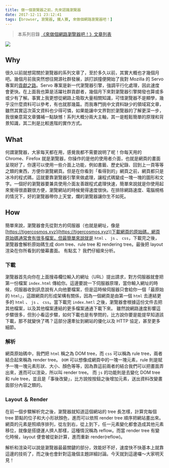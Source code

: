 ```yaml
---
title: 做一個瀏覽器之前，先來認識瀏覽器
date: 2017-12-11 23:12:41
tags: [browser, 瀏覽器, 鐵人賽, 來做個網路瀏覽器吧！]
---
```


> 本系列目錄 [《來做個網路瀏覽器吧！》文章列表](/post/2018/02/browser/browser_series_33/)

![](https://browser-update.org/img/shot%20update.png)
## Why
很久以前就想寫關於瀏覽器的系列文章了，至於多久以前，其實大概也才幾個月吧。幾個月前我突然想往開源社群發展，誤打誤撞便開始了我對 Mozilla 的 Servo 專案的[貢獻之路](https://medium.com/@tigercosmos/%E8%B8%8F%E5%85%A5-mozilla-servo-%E5%85%A9%E5%80%8B%E6%9C%88%E7%9A%84%E5%BF%83%E5%BE%97-9eaf41e021f9)。Servo 專案是新一代瀏覽器引擎，強調平行化處理，因此速度會更快。在上面我也算是活躍社群貢獻者，幾個月下來對瀏覽器引擎開發也算或多或少有了解。事實上我更想從網路上吸取大量相關知識，可惜瀏覽器不是顯學，幾乎沒什麼資料可以參考，有也就那幾篇。而我專門挑中文資料缺少的領域寫文章，雖然其實這次英文資料也少得可憐，如果能讓中文界對於瀏覽器的了解更深一步，我很樂意寫文章彌補一點缺憾！系列大概分兩大主軸，其一是輕鬆簡單的原理和背景知識，其二則是比較進階的實作方式。

## What
何謂瀏覽器，大家每天都在用，感覺我都不需要說明了呢！你每天用的 Chrome、Firefox 就是瀏覽器，你操作的是他的使用者介面，也就是網頁的畫面呈現好了，你還可以使用一些介面上功能，例如書籤、歷史紀錄、回到上一頁等等之類的東西，方便你瀏覽網頁。但是在你看到「看得到的」網頁之前，網頁都只是冰冷的程式碼，這就要靠瀏覽器引擎來做處理，讓程式碼變成一塊一塊的圖形和文字。一個好的瀏覽器要兼具使用介面友善跟程式處理快速，簡單來說就是你使用起來覺得很直觀很方便，瀏覽網站的時候覺得速度很快。在排除網路速度、電腦規格的情況下，好的瀏覽器帶你上天堂，爛的瀏覽器讓你生不如死。

## How
簡單來說，瀏覽器會先從對方的伺服器（也就是網址，像是 [https://tigercosmos.xyz](https://tigercosmos.xyz))下載網頁的原始碼，網頁原始碼通常會有很多檔案，但最簡單來說就是 `html` 、 `js` 、 `css`，下載完之後，瀏覽器會解析原始碼生成 dom tree、rule tree 和 rendering tree。最後把 layout 渲染在你所看到的螢幕畫面。
有點玄？ 我們仔細來分析。

### 下載
瀏覽器首先向你在上面搜尋欄位輸入的網址（URL）提出請求，對方伺服器就會把第一份檔案 `index.html` 傳給你。這邊要說一下伺服器原理，當你輸入網址的時候，伺服器收到訊息說有人向他要檔案，但是這時候伺服器只會給你一個「最原始的 `html`」，這跟網頁的形成架構有關係，因為一個網頁是由第一個 `html` 去連結更多的 `html` 、 `js`  、 `css`。當下載完 `index.hmtl` 之後，瀏覽器會根據這份文件去把其他檔案，以及其他檔案連結的更多檔案通通下載下來。
雖然說網路速度影響這步驟很多，但別小看這步驟，如何下載也是有學問的，比方說你要是能提早知道該下載，那不就變快了嗎？這部分還牽扯到網站的優化以及 HTTP 協定，甚至更多細節。

### 解析
網頁原始碼中，我們把 `html` 稱之為 DOM tree，而 `css` 可以稱為 rule tree，兩者結合起來稱為 render tree。 `DOM` 可以想像成網頁中的一塊一塊元素，rule 則是賦予一塊一塊元素形狀、大小、顏色等等，因為靠這前兩者的結合我們可以把畫面弄出來，進而可以渲染，所以叫 render tree。
而 `js` 的功能則是去變化 DOM tree 和 rule tree，並且是「事後改變」，比方說按按鈕之後增加元素，送出資料改變畫面部分內容之類的。

### Layout ＆ Render
在前一個步驟解析完之後，瀏覽器就知道這個網站的 tree 長怎樣，計算完每個 tree 節點的位子和大小形狀顏色，進而可以依照 render tree 順序把網站畫出來。網頁的元素是照順序排列，從左到右，從上到下，任一元素變化都會造成其他元素移位，就像是搭捷運人擠人那樣，這種情況稱為 reflow。而當 render tree 有變化時候，layout 便會被從新計算，進而重新 render(reflow)。

解析和渲染可以說是瀏覽器最最關鍵的部分，效能好不好，速度快不快基本上就靠這邊的技術了，而之後也會針對這幾個主題詳細討論。今天就到這邊囉～大家明天見！
